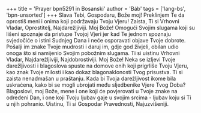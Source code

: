 +++
title = 'Prayer bpn5291 in Bosanski'
author = 'Báb'
tags = ['lang-bs', 'bpn-unsorted']
+++
Slava Tebi, Gospodaru, Bože moj! Preklinjem Te da oprostiš meni i onima koji podržavaju Tvoju Vjeru! Zaista, Ti si Vrhovni Vladar, Oprostitelj, Najdarežljiviji. Moj Bože! Omogući Svojim slugama koji su lišeni spoznaje da pristupe Tvojoj Vjeri jer kad Te jednom spoznaju svjedočiće o istini Sudnjeg Dana i neće osporavati objave Tvoje dobrote. Pošalji im znake Tvoje mudrosti i daruj im, gdje god živjeli, obilan udio onoga što si namijenio Svojim pobožnim slugama. Ti si uistinu Vrhovni Vladar, Najdarežljiviji, Najdobrostiviji. Moj Bože! Neka se izljevi Tvoje darežljivosti i blagoslova spuste na domove onih koji prigrliše Tvoju Vjeru, kao znak Tvoje milosti i kao dokaz blagonaklonosti Tvog prisustva. Ti si zaista nenadmašan u praštanju. Kada bi Tvoja darežljivost ikome bila uskraćena, kako bi se mogli ubrojati među sljedbenike Vjere Tvog Doba?
Blagoslovi, moj Bože, mene i one koji će povjerovati u Tvoje znake na određeni Dan, i one koji Tvoju ljubav gaje u svojim srcima - ljubav koju si Ti u njih pohranio. Uistinu, Ti si Gospodar Pravednosti, Najuzvišeniji.
